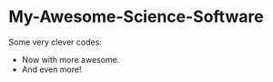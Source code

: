 My-Awesome-Science-Software
===========================

Some very clever codes:

- Now with more awesome.
- And even more!
